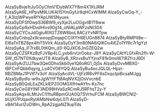 AIzaSyBvje1tJyGOyCfmV1DybWX7Y8m4X1XtJRM
AIzaSyA6E_HPpvM9LUKAl15YmGyfJr8qHCxWIMM
AIzaSyCwOq-Y_-f_A3lzjWPwyeRfYApUWSNyues
AIzaSyDFSfOwpS36BW9_vyXje2LuOGgvtB1T6ww
AIzaSyCp9xHDvdHlvs90g14_oNIALpWFzsNt304
AIzaSyCYCoJdOgIuRlXGTZ6W6boL8ACzYvNRTpw
AIzaSyCnbq2x9cwoopjDxqapCCIXYH6EUGn8874
AIzaSyBtyRMPlt8e--El6aTnTBZ8px4IhT5Vlrk
AIzaSyDyY3m80NA6iQlKOu4iEZo1Yf9c7r1gYzI
AIzaSyAq_iF7rxBL0tKQm_d3-6QJXC6JnGZEQ2w
AIzaSyCZSFKzBzFJV8p4LC_yxb6rvUrOobz-J8Y
AIzaSyCAtYLGfxRn2fh-W-SW_t57NT0XdkywUT8
AIzaSyB_XRzvsBuYYjnxF81k0msW7iRZfrzJ6DI
AIzaSyArZUJ7bw3QeGDhoSkb0ye1Q6oRG1_0jSs
AIzaSyDvvMBXG-tBFCnFQbb6qyrg_Ls4CV08YQQ
AIzaSyBu4ocJQLQL-Hpzi-RBZBMaJ1PVtf7v3oY
AIzaSyAcdVL-UjFzIR6vPF8sDxqctpiBcsaMJgg
AIzaSyBydIs-w9xJgWYtFTt8AqNVX2jOsVvcnbE
AIzaSyB0QdLEaZKLklEPZ0OMGXfHwAYfn-Ks7hc
AIzaSyCeG8YINF3ND98HVaSzRCmRJ5RFhsT2y-Y
AIzaSyAqx4LMtJvC1I1tuRBpmGUA0Q7SVrhuFCM
AIzaSyBWCNl2-bUjXl7PJqaxRytAMbNw6dyL07I
AIzaSyD-vBAl14urlZoDWm_RpA2zgjaNZ9upTds
